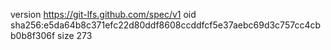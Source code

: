 version https://git-lfs.github.com/spec/v1
oid sha256:e5da64b8c371efc22d80ddf8608ccddfcf5e37aebc69d3c757cc4cbb0b8f306f
size 273
